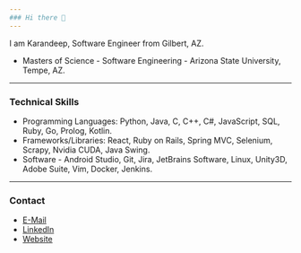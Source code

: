 ```yaml
---
### Hi there 👋
---
```

I am Karandeep, Software Engineer from Gilbert, AZ.
- Masters of Science - Software Engineering - Arizona State University, Tempe, AZ.
---
### Technical Skills
- Programming Languages: Python, Java, C, C++, C#, JavaScript, SQL, Ruby, Go, Prolog, Kotlin.
- Frameworks/Libraries: React, Ruby on Rails, Spring MVC, Selenium, Scrapy, Nvidia CUDA, Java Swing.
- Software - Android Studio, Git, Jira, JetBrains Software, Linux, Unity3D, Adobe Suite, Vim, Docker, Jenkins.
---
### Contact
- [E-Mail](mailto:kgrewal2@asu.edu)
- [LinkedIn](https://www.linkedin.com/in/kgrewal2)
- [Website](kgrewal2.github.io)
